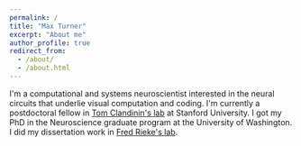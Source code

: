 ```yaml
---
permalink: /
title: "Max Turner"
excerpt: "About me"
author_profile: true
redirect_from:
  - /about/
  - /about.html
---
```


I'm a computational and systems neuroscientist interested in the neural circuits that underlie visual computation and coding.
I'm currently a postdoctoral fellow in <a href="https://flyvisionlab.weebly.com/" target="_blank">Tom Clandinin's lab</a> at Stanford University.
I got my PhD in the Neuroscience graduate program at the University of Washington. I did my dissertation work in <a href="https://depts.washington.edu/riekelab/" target="_blank">Fred Rieke's lab</a>.
